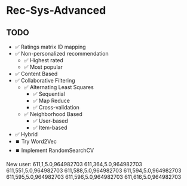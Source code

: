 # Rec-Sys-Advanced

## TODO
- ✅ Ratings matrix ID mapping
- ✅ Non-personalized recommendation
  - ✅ Highest rated
  - ✅ Most popular
- ✅ Content Based
- ✅ Collaborative Filtering
  - ✅ Alternating Least Squares
    - ✅ Sequential
    - ✅ Map Reduce
    - ✅ Cross-validation
  - ✅ Neighborhood Based
    - ✅ User-based
    - ✅ Item-based
- ✅ Hybrid
- ⏹️ Try Word2Vec
- ⏹️ Implement RandomSearchCV

New user:
611,1,5.0,964982703
611,364,5.0,964982703
611,551,5.0,964982703
611,588,5.0,964982703
611,594,5.0,964982703
611,595,5.0,964982703
611,596,5.0,964982703
611,616,5.0,964982703